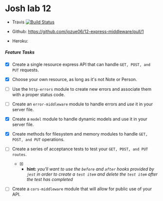 # Josh lab 12

* Travis
    [![Build Status](https://travis-ci.com/jozue06/12-express-middleware.svg?branch=josh)](https://travis-ci.com/jozue06/12-express-middleware)

* Github:  https://github.com/jozue06/12-express-middleware/pull/1

* Heroku: 



##### Feature Tasks
- [x] Create a single resource express API that can handle ``GET, POST, and PUT`` requests. 
- [x] Choose your own resource, as long as it's not Note or Person.
- [ ] Use the `http-errors` module to create new errors and associate them with a proper status code.
- [ ] Create an `error-middleware` module to handle errors and _use_ it in your server file.
- [x] Create a `model` module to handle dynamic models and use it in your server file. 
- [x] Create methods for filesystem and memory modules to handle `GET, POST, and PUT` operations.
- [ ] Create a series of acceptance tests to test your `GET, POST, and PUT routes`.
    - [x] * **hint:** _you'll want to use the `before` and `after` hooks provided by `jest` in order to create a `test item` and delete the `test item` after the test has completed_ 
- [ ] Create a `cors-middleware` module that will allow for public use of your API.

